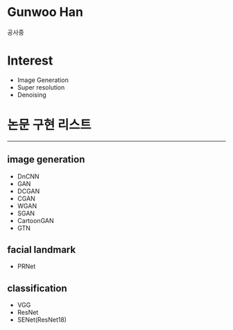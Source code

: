 # Gunwoo Han

공사중

# Interest
- Image Generation
- Super resolution
- Denoising

# 논문 구현 리스트
---
## image generation
- DnCNN
- GAN
- DCGAN
- CGAN
- WGAN
- SGAN
- CartoonGAN
- GTN

## facial landmark
- PRNet

## classification
- VGG
- ResNet
- SENet(ResNet18)
